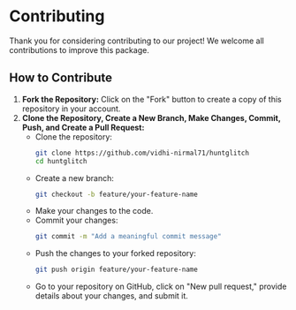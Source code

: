 # Contributing

Thank you for considering contributing to our project! We welcome all contributions to improve this package.  

## How to Contribute  

1. **Fork the Repository:** Click on the "Fork" button to create a copy of this repository in your account.  
2. **Clone the Repository, Create a New Branch, Make Changes, Commit, Push, and Create a Pull Request:**  
   - Clone the repository:  
     ```bash
     git clone https://github.com/vidhi-nirmal71/huntglitch
     cd huntglitch
     ```
   - Create a new branch:  
     ```bash
     git checkout -b feature/your-feature-name
     ```
   - Make your changes to the code.  
   - Commit your changes:  
     ```bash
     git commit -m "Add a meaningful commit message"
     ```
   - Push the changes to your forked repository:  
     ```bash
     git push origin feature/your-feature-name
     ```
   - Go to your repository on GitHub, click on "New pull request," provide details about your changes, and submit it.
